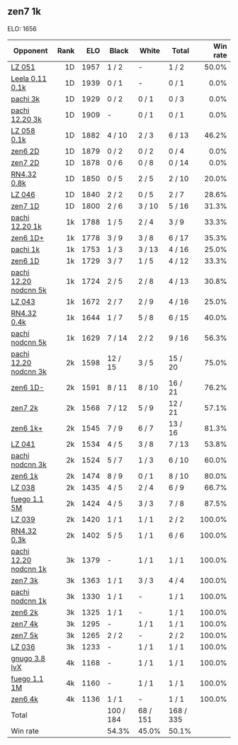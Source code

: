 ## zen7 1k ##

ELO: 1656

Opponent | Rank | ELO | Black | White | Total | Win rate
---------|-----:|----:|-------|-------|-------|-------:
[LZ 051](LZ%20051.md) | 1D | 1957 | 1 / 2 | - | 1 / 2 | 50.0%
[Leela 0.11 0.1k](Leela%200.11%200.1k.md) | 1D | 1939 | 0 / 1 | - | 0 / 1 | 0.0%
[pachi 3k](pachi%203k.md) | 1D | 1929 | 0 / 2 | 0 / 1 | 0 / 3 | 0.0%
[pachi 12.20 3k](pachi%2012.20%203k.md) | 1D | 1909 | - | 0 / 1 | 0 / 1 | 0.0%
[LZ 058 0.1k](LZ%20058%200.1k.md) | 1D | 1882 | 4 / 10 | 2 / 3 | 6 / 13 | 46.2%
[zen6 2D](zen6%202D.md) | 1D | 1879 | 0 / 2 | 0 / 2 | 0 / 4 | 0.0%
[zen7 2D](zen7%202D.md) | 1D | 1878 | 0 / 6 | 0 / 8 | 0 / 14 | 0.0%
[RN4.32 0.8k](RN4.32%200.8k.md) | 1D | 1850 | 0 / 5 | 2 / 5 | 2 / 10 | 20.0%
[LZ 046](LZ%20046.md) | 1D | 1840 | 2 / 2 | 0 / 5 | 2 / 7 | 28.6%
[zen7 1D](zen7%201D.md) | 1D | 1800 | 2 / 6 | 3 / 10 | 5 / 16 | 31.3%
[pachi 12.20 1k](pachi%2012.20%201k.md) | 1k | 1788 | 1 / 5 | 2 / 4 | 3 / 9 | 33.3%
[zen6 1D+](zen6%201D+.md) | 1k | 1778 | 3 / 9 | 3 / 8 | 6 / 17 | 35.3%
[pachi 1k](pachi%201k.md) | 1k | 1753 | 1 / 3 | 3 / 13 | 4 / 16 | 25.0%
[zen6 1D](zen6%201D.md) | 1k | 1729 | 3 / 7 | 1 / 5 | 4 / 12 | 33.3%
[pachi 12.20 nodcnn 5k](pachi%2012.20%20nodcnn%205k.md) | 1k | 1724 | 2 / 5 | 2 / 8 | 4 / 13 | 30.8%
[LZ 043](LZ%20043.md) | 1k | 1672 | 2 / 7 | 2 / 9 | 4 / 16 | 25.0%
[RN4.32 0.4k](RN4.32%200.4k.md) | 1k | 1644 | 1 / 7 | 5 / 8 | 6 / 15 | 40.0%
[pachi nodcnn 5k](pachi%20nodcnn%205k.md) | 1k | 1629 | 7 / 14 | 2 / 2 | 9 / 16 | 56.3%
[pachi 12.20 nodcnn 3k](pachi%2012.20%20nodcnn%203k.md) | 2k | 1598 | 12 / 15 | 3 / 5 | 15 / 20 | 75.0%
[zen6 1D-](zen6%201D-.md) | 2k | 1591 | 8 / 11 | 8 / 10 | 16 / 21 | 76.2%
[zen7 2k](zen7%202k.md) | 2k | 1568 | 7 / 12 | 5 / 9 | 12 / 21 | 57.1%
[zen6 1k+](zen6%201k+.md) | 2k | 1545 | 7 / 9 | 6 / 7 | 13 / 16 | 81.3%
[LZ 041](LZ%20041.md) | 2k | 1534 | 4 / 5 | 3 / 8 | 7 / 13 | 53.8%
[pachi nodcnn 3k](pachi%20nodcnn%203k.md) | 2k | 1524 | 5 / 7 | 1 / 3 | 6 / 10 | 60.0%
[zen6 1k](zen6%201k.md) | 2k | 1474 | 8 / 9 | 0 / 1 | 8 / 10 | 80.0%
[LZ 038](LZ%20038.md) | 2k | 1435 | 4 / 5 | 2 / 4 | 6 / 9 | 66.7%
[fuego 1.1 5M](fuego%201.1%205M.md) | 2k | 1424 | 4 / 5 | 3 / 3 | 7 / 8 | 87.5%
[LZ 039](LZ%20039.md) | 2k | 1420 | 1 / 1 | 1 / 1 | 2 / 2 | 100.0%
[RN4.32 0.3k](RN4.32%200.3k.md) | 2k | 1402 | 5 / 5 | 1 / 1 | 6 / 6 | 100.0%
[pachi 12.20 nodcnn 1k](pachi%2012.20%20nodcnn%201k.md) | 3k | 1379 | - | 1 / 1 | 1 / 1 | 100.0%
[zen7 3k](zen7%203k.md) | 3k | 1363 | 1 / 1 | 3 / 3 | 4 / 4 | 100.0%
[pachi nodcnn 1k](pachi%20nodcnn%201k.md) | 3k | 1330 | 1 / 1 | - | 1 / 1 | 100.0%
[zen6 2k](zen6%202k.md) | 3k | 1325 | 1 / 1 | - | 1 / 1 | 100.0%
[zen7 4k](zen7%204k.md) | 3k | 1295 | - | 1 / 1 | 1 / 1 | 100.0%
[zen7 5k](zen7%205k.md) | 3k | 1265 | 2 / 2 | - | 2 / 2 | 100.0%
[LZ 036](LZ%20036.md) | 3k | 1233 | - | 1 / 1 | 1 / 1 | 100.0%
[gnugo 3.8 lvX](gnugo%203.8%20lvX.md) | 4k | 1168 | - | 1 / 1 | 1 / 1 | 100.0%
[fuego 1.1 1M](fuego%201.1%201M.md) | 4k | 1160 | - | 1 / 1 | 1 / 1 | 100.0%
[zen6 4k](zen6%204k.md) | 4k | 1136 | 1 / 1 | - | 1 / 1 | 100.0%
Total | | | 100 / 184 | 68 / 151 | 168 / 335 | 
Win rate| | | 54.3% | 45.0% | 50.1% | 
